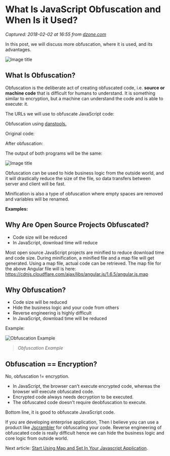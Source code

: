 # What Is JavaScript Obfuscation and When Is it Used?

_Captured: 2018-02-02 at 16:55 from [dzone.com](https://dzone.com/articles/obfuscation-what-is-obfuscation-in-javascript-why?edition=359105&utm_source=Zone%20Newsletter&utm_medium=email&utm_campaign=web%20dev%202018-02-01)_

In this post, we will discuss more obfuscation, where it is used, and its advantages.

![Image title](http://nodesimplified.com/wp-content/uploads/2018/01/obfuscation.png)

## What Is Obfuscation?

Obfuscation is the deliberate act of creating obfuscated code, i.e. **source or machine code** that is difficult for humans to understand. It is something similar to encryption, but a machine can understand the code and is able to execute: it.

The URLs we will use to obfuscate JavaScript code:

Obfuscation using [danstools.](http://www.danstools.com/javascript-obfuscate/)

Original code:

After obfuscation:

The output of both programs will be the same:

![Image title](http://nodesimplified.com/wp-content/uploads/2018/01/Screen-Shot-2018-01-07-at-12.23.37-PM.png)

Obfuscation can be used to hide business logic from the outside world, and it will drastically reduce the size of the file, so data transfers between server and client will be fast.

Minification is also a type of obfuscation where empty spaces are removed and variables will be renamed.

**Examples:**

## **Why Are Open Source Projects Obfuscated?**

  * Code size will be reduced
  * In JavaScript, download time will reduce

Most open source JavaScript projects are minified to reduce download time and code size. During minification, a minified file and a map file will get generated. Using a map file, actual code can be retrieved. The map file for the above Angular file will is here: <https://cdnjs.cloudflare.com/ajax/libs/angular.js/1.6.5/angular.js.map>

## Why Obfuscation?

  * Code size will be reduced
  * Hide the business logic and your code from others
  * Reverse engineering is highly difficult
  * In JavaScript, download time will be reduced

Example:

![Obfuscation Example](http://nodesimplified.com/wp-content/uploads/2018/01/obfuscation-1-1024x344.png)

> _Obfuscation Example_

## Obfuscation == Encryption?

No, obfuscation != encryption.

  * In JavaScript, the browser can't execute encrypted code, whereas the browser will execute obfuscated code.
  * Encrypted code always needs decryption to be executed.
  * The obfuscated code doesn't require deobfuscation to execute.

Bottom line, it is good to obfuscate JavaScript code.

If you are developing enterprise application, Then I believe you can use a product like [Jscrambler](https://jscrambler.com/) for obfuscating your code. Reverse engineering of obfuscated code is really difficult hence we can hide the business logic and core logic from outside world.

Next article: [Start Using Map and Set In Your Javascript Application](http://nodesimplified.com/start-using-map-set-javascript-application/).
